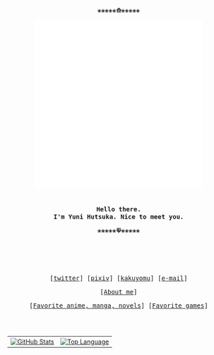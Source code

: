<!-- Rxyhn's Aesthetic GitHub Profile -->
<div align="justify">

<!-- Profile -->
<p align="center"><strong><samp>❀❀❀❀❀⟰❀❀❀❀❀</samp></strong></p>

<p align="center">
  <samp>
      <img src="./view/mark.svg">
    <br>
    <br>
    <br>
    <b>
      Hello there.
    <br>
      I'm Yuni Hutsuka. Nice to meet you.
    </b>
  </samp>
</p>

<p align="center"><strong><samp>❀❀❀❀❀⟱❀❀❀❀❀</samp></strong></p>

<br>

<h2></h2><br>

<!-- Contact Me -->
<p align="center">
  <samp>
    [<a href="https://twitter.com/yuni_hutsuka">twitter</a>]
    [<a href="https://www.pixiv.net/users/20509498">pixiv</a>]
    [<a href="https://kakuyomu.jp/users/yuni_hutsuka">kakuyomu</a>]
    [<a href="mailto:yuni.wille999@gmail.com">e-mail</a>]
  </samp>
</p>

<!-- About me -->
<p align="center">
  <samp>
    [<a href="./detail/profile.md">About me</a>]
  </samp>
</p>

<!-- My favorite... -->
<p align="center">
  <samp>
    [<a href="./detail/history.md">Favorite anime, manga, novels</a>]
    [<a href="./detail/games.md">Favorite games</a>]
  </samp>
</p>

<h2></h2><br>

<!-- Github Stats -->
<div align="center">
  <table>
    <tr>
      <td>
        <a href="#--------">
          <img height="137px" align="center" alt="GitHub Stats" src="https://github-readme-stats.vercel.app/api?username=yuni-hutsuka&count_private=true&show_icons=true&include_all_commits=true&line_height=21&hide_border=true&theme=nord"/>
        </a>
      </td>
      <td>
        <a href="#--------">
          <img height="137px" align="center" alt="Top Language" src="https://github-readme-stats.vercel.app/api/top-langs/?username=yuni-hutsuka&layout=compact&line_height=21&hide_border=true&theme=nord"/>
        </a>
      </td>
    </tr>
  </table>
</div>
